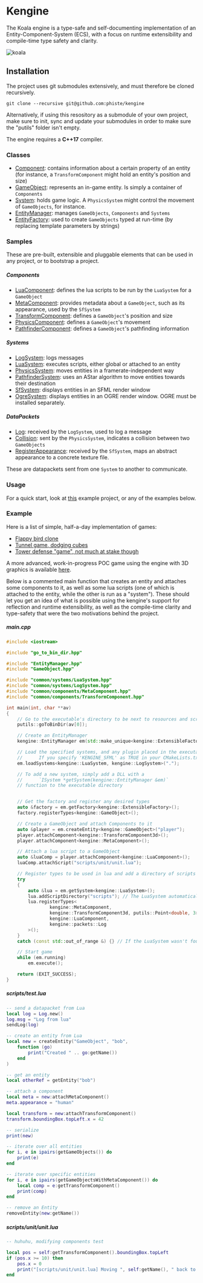 # Kengine

The Koala engine is a type-safe and self-documenting implementation of an Entity-Component-System (ECS), with a focus on runtime extensibility and compile-time type safety and clarity.

![koala](koala.png)

## Installation

The project uses git submodules extensively, and must therefore be cloned recursively.

```
git clone --recursive git@github.com:phiste/kengine
```

Alternatively, if using this resository as a submodule of your own project, make sure to init, sync and update your submodules in order to make sure the "putils" folder isn't empty.

The engine requires a **C++17** compiler.

### Classes

* [Component](Component.md): contains information about a certain property of an entity (for instance, a `TransformComponent` might hold an entity's position and size)
* [GameObject](GameObject.md): represents an in-game entity. Is simply a container of `Components`
* [System](System.md): holds game logic. A `PhysicsSystem` might control the movement of `GameObjects`, for instance.
* [EntityManager](EntityManager.md): manages `GameObjects`, `Components` and `Systems`
* [EntityFactory](EntityFactory.md): used to create `GameObjects` typed at run-time (by replacing template parameters by strings)

### Samples

These are pre-built, extensible and pluggable elements that can be used in any project, or to bootstrap a project.

##### Components

* [LuaComponent](common/components/LuaComponent.md): defines the lua scripts to be run by the `LuaSystem` for a `GameObject`
* [MetaComponent](common/components/MetaComponent.md): provides metadata about a `GameObject`, such as its appearance, used by the `SfSystem`
* [TransformComponent](common/components/TransformComponent.md): defines a `GameObject`'s position and size
* [PhysicsComponent](common/components/PhysicsComponent.md): defines a `GameObject`'s movement
* [PathfinderComponent](common/components/PathfinderComponent.md): defines a `GameObject`'s pathfinding information

##### Systems

* [LogSystem](common/systems/LogSystem.md): logs messages
* [LuaSystem](common/systems/LuaSystem.md): executes scripts, either global or attached to an entity
* [PhysicsSystem](common/systems/PhysicsSystem.md): moves entities in a framerate-independent way
* [PathfinderSystem](common/systems/PathfinderSystem.md): uses an AStar algorithm to move entities towards their destination
* [SfSystem](common/systems/sfml/SfSystem.md): displays entities in an SFML render window
* [OgreSystem](common/systems/ogre/OgreSystem.md): displays entities in an OGRE render window. OGRE must be installed separately.

##### DataPackets

* [Log](common/packets/Log.hpp): received by the `LogSystem`, used to log a message
* [Collision](common/packets/Collision.hpp): sent by the `PhysicsSystem`, indicates a collision between two `GameObjects`
* [RegisterAppearance](common/packets/RegisterAppearance.hpp): received by the `SfSystem`, maps an abstract appearance to a concrete texture file.

These are datapackets sent from one `System` to another to communicate.

### Usage

For a quick start, look at [this](https://github.com/phiste/flappy_koala) example project, or any of the examples below.

### Example

Here is a list of simple, half-a-day implementation of games:

* [Flappy bird clone](https://github.com/phiste/flappy_koala)
* [Tunnel game, dodging cubes](https://github.com/phiste/koala_tunnel)
* [Tower defense "game", not much at stake though](https://github.com/phiste/koala_defense)



A more advanced, work-in-progress POC game using the engine with 3D graphics is available [here](https://github.com/phiste/hackemup).

Below is a commented main function that creates an entity and attaches some components to it, as well as some lua scripts (one of which is attached to the entity, while the other is run as a "system"). These should let you get an idea of what is possible using the kengine's support for reflection and runtime extensibility, as well as the compile-time clarity and type-safety that were the two motivations behind the project.

##### main.cpp

```cpp
#include <iostream>

#include "go_to_bin_dir.hpp"

#include "EntityManager.hpp"
#include "GameObject.hpp"

#include "common/systems/LuaSystem.hpp"
#include "common/systems/LogSystem.hpp"
#include "common/components/MetaComponent.hpp"
#include "common/components/TransformComponent.hpp"

int main(int, char **av)
{
    // Go to the executable's directory to be next to resources and scripts
    putils::goToBinDir(av[0]);

    // Create an EntityManager
    kengine::EntityManager em(std::make_unique<kengine::ExtensibleFactory>());

    // Load the specified systems, and any plugin placed in the executable's directory
    //      If you specify 'KENGINE_SFML' as TRUE in your CMakeLists.txt, this will load the SfSystem
    em.loadSystems<kengine::LuaSystem, kengine::LogSystem>(".");

    // To add a new system, simply add a DLL with a
    //      `ISystem *getSystem(kengine::EntityManager &em)`
    // function to the executable directory


    // Get the factory and register any desired types
    auto &factory = em.getFactory<kengine::ExtensibleFactory>();
    factory.registerTypes<kengine::GameObject>();

    // Create a GameObject and attach Components to it
    auto &player = em.createEntity<kengine::GameObject>("player");
    player.attachComponent<kengine::TransformComponent3d>();
    player.attachComponent<kengine::MetaComponent>();

    // Attach a lua script to a GameObject
    auto &luaComp = player.attachComponent<kengine::LuaComponent>();
    luaComp.attachScript("scripts/unit/unit.lua");

    // Register types to be used in lua and add a directory of scripts to be executed
    try
    {
        auto &lua = em.getSystem<kengine::LuaSystem>();
        lua.addScriptDirectory("scripts"); // The LuaSystem automatically opens the "scripts" directory, this is just an example
        lua.registerTypes<
                kengine::MetaComponent,
                kengine::TransformComponent3d, putils::Point<double, 3>, putils::Rect<double, 3>,
                kengine::LuaComponent,
                kengine::packets::Log
        >();
    }
    catch (const std::out_of_range &) {} // If the LuaSystem wasn't found, ignore

    // Start game
    while (em.running)
        em.execute();

    return (EXIT_SUCCESS);
}
```

##### scripts/test.lua

```lua
-- send a datapacket from Lua
local log = Log.new()
log.msg = "Log from lua"
sendLog(log)

-- create an entity from Lua
local new = createEntity("GameObject", "bob",
    function (go)
        print("Created " .. go:getName())
    end
)

-- get an entity
local otherRef = getEntity("bob")

-- attach a component
local meta = new:attachMetaComponent()
meta.appearance = "human"

local transform = new:attachTransformComponent()
transform.boundingBox.topLeft.x = 42

-- serialize
print(new)

-- iterate over all entities
for i, e in ipairs(getGameObjects()) do
    print(e)
end

-- iterate over specific entities
for i, e in ipairs(getGameObjectsWithMetaComponent()) do
    local comp = e:getTransformComponent()
    print(comp)
end

-- remove an Entity
removeEntity(new:getName())
```

##### scripts/unit/unit.lua

```lua
-- huhuhu, modifying components test

local pos = self:getTransformComponent().boundingBox.topLeft
if (pos.x >= 10) then
    pos.x = 0
    print("[scripts/unit/unit.lua] Moving ", self:getName(), " back to x = 0")
end
```
